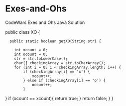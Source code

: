 # Exes-and-Ohs
CodeWars Exes and Ohs Java Solution

public class XO {
  
      public static boolean getXO(String str) {

        int xcount = 0;
        int ocount = 0;
        str = str.toLowerCase();
        char[] checkingArray = str.toCharArray();
        for (int i = 0; i < checkingArray.length; i++) {
            if (checkingArray[i] == 'x') {
                xcount++;
            } else if (checkingArray[i] == 'o') {
                ocount++;
            }          
}
if (ocount == xcount){
                return true;
            }
return false;
}
}

